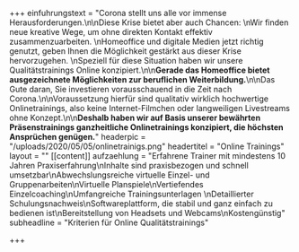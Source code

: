+++
einfuhrungstext = "Corona stellt uns alle vor immense Herausforderungen.\n\nDiese Krise bietet aber auch Chancen:  \nWir finden neue kreative Wege, um ohne direkten Kontakt effektiv zusammenzuarbeiten.  \nHomeoffice und digitale Medien jetzt richtig genutzt, geben Ihnen die Möglichkeit gestärkt aus dieser Krise hervorzugehen.  \nSpeziell für diese Situation haben wir unsere Qualitätstrainings Online konzipiert.\n\n**Gerade das Homeoffice bietet ausgezeichnete Möglichkeiten zur beruflichen Weiterbildung.**\n\nDas Gute daran, Sie investieren vorausschauend in die Zeit nach Corona.\n\nVoraussetzung hierfür sind qualitativ wirklich hochwertige Onlinetrainings, also keine Internet-Filmchen oder langweiligen Livestreams ohne Konzept.\n\n**Deshalb haben wir auf Basis unserer bewährten Präsenstrainings ganzheitliche Onlinetrainings konzipiert, die höchsten Ansprüchen genügen.**"
headerpic = "/uploads/2020/05/05/onlinetrainigs.png"
headertitel = "Online Trainings"
layout = ""
[[content]]
aufzaehlung = "Erfahrene Trainer mit mindestens 10 Jahren Praxiserfahrung\nInhalte sind praxisbezogen und schnell umsetzbar\nAbwechslungsreiche virtuelle Einzel- und Gruppenarbeiten\nVirtuelle Planspiele\nVertiefendes Einzelcoaching\nUmfangreiche Trainingsunterlagen \nDetaillierter Schulungsnachweis\nSoftwareplattform, die stabil und ganz einfach zu bedienen ist\nBereitstellung von Headsets und Webcams\nKostengünstig"
subheadline = "Kriterien für Online Qualitätstrainings"

+++

